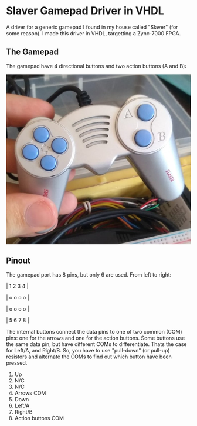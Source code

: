 # Slaver Gamepad Driver in VHDL

A driver for a generic gamepad I found in my house called "Slaver" (for some reason). I made this driver in VHDL, targetting a Zync-7000 FPGA.

## The Gamepad

The gamepad have 4 directional buttons and two action buttons (A and B):

![image](https://github.com/botelhocpp/slaver_gamepad_driver_vhdl/blob/main/gamepad.jpg)

## Pinout

The gamepad port has 8 pins, but only 6 are used. From left to right:

| 1 2 3 4 |

| o o o o |

| o o o o |

| 5 6 7 8 |

The internal buttons connect the data pins to one of two common (COM) pins: one for the arrows and one for the action buttons. Some buttons use the same data pin, but have different COMs to differentiate. Thats the case for Left/A, and Right/B. So, you have to use "pull-down" (or pull-up) resistors and alternate the COMs to find out which button have been pressed.

1) Up
2) N/C
3) N/C
4) Arrows COM
5) Down
6) Left/A
7) Right/B
8) Action buttons COM 

